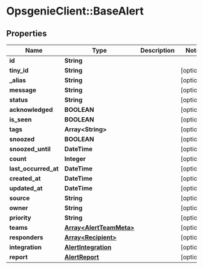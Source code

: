 # OpsgenieClient::BaseAlert

## Properties
Name | Type | Description | Notes
------------ | ------------- | ------------- | -------------
**id** | **String** |  | 
**tiny_id** | **String** |  | [optional] 
**_alias** | **String** |  | [optional] 
**message** | **String** |  | [optional] 
**status** | **String** |  | [optional] 
**acknowledged** | **BOOLEAN** |  | [optional] 
**is_seen** | **BOOLEAN** |  | [optional] 
**tags** | **Array&lt;String&gt;** |  | [optional] 
**snoozed** | **BOOLEAN** |  | [optional] 
**snoozed_until** | **DateTime** |  | [optional] 
**count** | **Integer** |  | [optional] 
**last_occurred_at** | **DateTime** |  | [optional] 
**created_at** | **DateTime** |  | [optional] 
**updated_at** | **DateTime** |  | [optional] 
**source** | **String** |  | [optional] 
**owner** | **String** |  | [optional] 
**priority** | **String** |  | [optional] 
**teams** | [**Array&lt;AlertTeamMeta&gt;**](AlertTeamMeta.md) |  | [optional] 
**responders** | [**Array&lt;Recipient&gt;**](Recipient.md) |  | [optional] 
**integration** | [**AlertIntegration**](AlertIntegration.md) |  | [optional] 
**report** | [**AlertReport**](AlertReport.md) |  | [optional] 


